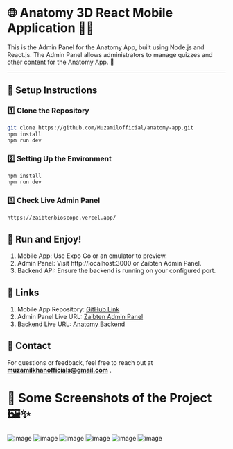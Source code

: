 # 🌐 Anatomy 3D React Mobile Application 📱✨
This is the Admin Panel for the Anatomy App, built using Node.js and React.js. The Admin Panel allows administrators to manage quizzes and other content for the Anatomy App.
🚀

---

## 🔧 Setup Instructions

### 1️⃣ Clone the Repository
```bash
git clone https://github.com/Muzamilofficial/anatomy-app.git
npm install
npm run dev
```

### 2️⃣ Setting Up the Environment
```bash
npm install
npm run dev
```

### 3️⃣ Check Live Admin Panel
```bash
https://zaibtenbioscope.vercel.app/
```

## 🚀 Run and Enjoy!
1. Mobile App: Use Expo Go or an emulator to preview.
2. Admin Panel: Visit http://localhost:3000 or Zaibten Admin Panel.
3. Backend API: Ensure the backend is running on your configured port.

## 🔗 Links
1. Mobile App Repository: [GitHub Link](https://github.com/Muzamilofficial/Anatomy-React-Mobile-Application-With-NodeJS-And-Mongo)
2. Admin Panel Live URL: [Zaibten Admin Panel](https://zaibtenbioscope.vercel.app/)
3. Backend Live URL: [Anatomy Backend](https://anatomy-two.vercel.app/)

## 📧 Contact
For questions or feedback, feel free to reach out at **muzamilkhanofficials@gmail.com**
.
# 📸 Some Screenshots of the Project 🖼️✨
![image](https://github.com/user-attachments/assets/dbb346a2-9847-4ea2-b666-e3309045588e)
![image](https://github.com/user-attachments/assets/5a9d49fd-1608-4aba-891e-e6972d563583)
![image](https://github.com/user-attachments/assets/16caec29-333e-49f9-b6ab-010df98c058c)
![image](https://github.com/user-attachments/assets/7251c31f-903c-40a4-bf93-5c95ceb5e172)
![image](https://github.com/user-attachments/assets/98299a3f-d9c8-4fca-910c-f729fb676465)
![image](https://github.com/user-attachments/assets/933ccfe0-6bae-4e9f-ba9c-f139b86be3d7)











